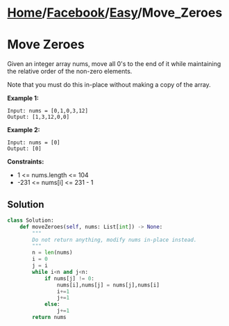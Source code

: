 # [Home](./../../..)/[Facebook](./../..)/[Easy](./..)/Move_Zeroes
<h1>Move Zeroes</h1>

<p>
Given an integer array nums, move all 0's to the end of it while maintaining the relative order of the non-zero elements.

Note that you must do this in-place without making a copy of the array.

</p>

<b>Example 1:</b>

    Input: nums = [0,1,0,3,12]
    Output: [1,3,12,0,0]
    
<b>Example 2:</b>

    Input: nums = [0]
    Output: [0]

<b>Constraints:</b>

- 1 <= nums.length <= 104
- -231 <= nums[i] <= 231 - 1

<h2>Solution</h2>

```python
class Solution:
    def moveZeroes(self, nums: List[int]) -> None:
        """
        Do not return anything, modify nums in-place instead.
        """
        n = len(nums)
        i = 0
        j = i
        while i<n and j<n:
            if nums[j] != 0:
                nums[i],nums[j] = nums[j],nums[i]
                i+=1
                j+=1
            else:
                j+=1
        return nums
```
